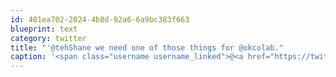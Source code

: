 ```yaml
---
id: 401ea702-2024-4b8d-92a6-6a9bc383f663
blueprint: text
category: twitter
title: "'@tehShane we need one of those things for @okcolab."
caption: '<span class="username username_linked">@<a href="https://twitter.com/tehShane" title="Shane Lawrence">tehShane</a></span> we need one of those things for <span class="username username_linked">@<a href="https://twitter.com/okcolab" title="Okanagan coLab">okcolab</a></span>.'
---
```

